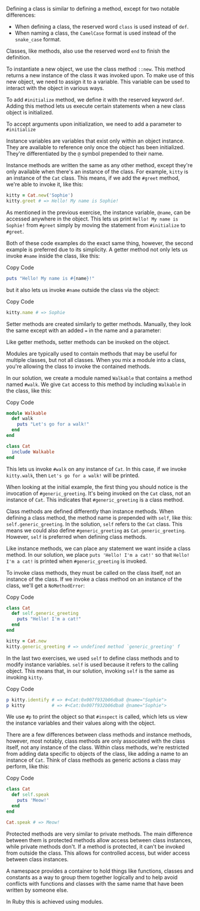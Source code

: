 Defining a class is similar to defining a method, except for two notable differences:

- When defining a class, the reserved word `class` is used instead of `def`.
- When naming a class, the `CamelCase` format is used instead of the `snake_case` format.

Classes, like methods, also use the reserved word `end` to finish the definition.



To instantiate a new object, we use the class method `::new`. This method returns a new instance of the class it was invoked upon. To make use of this new object, we need to assign it to a variable. This variable can be used to interact with the object in various ways.

To add `#initialize` method, we define it with the reserved keyword `def`. Adding this method lets us execute certain statements when a new class object is initialized.

To accept arguments upon initialization, we need to add a parameter to `#initialize`

Instance variables are variables that exist only within an object instance. They are available to reference only once the object has been initialized. They're differentiated by the `@` symbol prepended to their name.



Instance methods are written the same as any other method, except they're only available when there's an instance of the class. For example, `kitty` is an instance of the `Cat` class. This means, if we add the `#greet` method, we're able to invoke it, like this:

```ruby
kitty = Cat.new('Sophie')
kitty.greet # => Hello! My name is Sophie!
```

As mentioned in the previous exercise, the instance variable, `@name`, can be accessed anywhere in the object. This lets us print `Hello! My name is Sophie!` from `#greet` simply by moving the statement from `#initialize` to `#greet`.



Both of these code examples do the exact same thing, however, the second example is preferred due to its simplicity. A getter method not only lets us invoke `#name` inside the class, like this:

Copy Code

```ruby
puts "Hello! My name is #{name}!"
```

but it also lets us invoke `#name` outside the class via the object:

Copy Code

```ruby
kitty.name # => Sophie
```

Setter methods are created similarly to getter methods. Manually, they look the same except with an added `=` in the name and a parameter:

Like getter methods, setter methods can be invoked on the object.

Modules are typically used to contain methods that may be useful for multiple classes, but not all classes. When you mix a module into a class, you're allowing the class to invoke the contained methods.

In our solution, we create a module named `Walkable` that contains a method named `#walk`. We give `Cat` access to this method by including `Walkable` in the class, like this:

Copy Code

```ruby
module Walkable
  def walk
    puts "Let's go for a walk!"
  end
end

class Cat
  include Walkable
end
```

This lets us invoke `#walk` on any instance of `Cat`. In this case, if we invoke `kitty.walk`, then `Let's go for a walk!` will be printed.

When looking at the initial example, the first thing you should notice is the invocation of `#generic_greeting`. It's being invoked on the `Cat` class, not an instance of `Cat`. This indicates that `#generic_greeting` is a class method.

Class methods are defined differently than instance methods. When defining a class method, the method name is prepended with `self`, like this: `self.generic_greeting`. In the solution, `self` refers to the `Cat` class. This means we could also define `#generic_greeting` as `Cat.generic_greeting`. However, `self` is preferred when defining class methods.

Like instance methods, we can place any statement we want inside a class method. In our solution, we place `puts 'Hello! I'm a cat!'` so that `Hello! I'm a cat!` is printed when `#generic_greeting` is invoked.

To invoke class methods, they must be called on the class itself, not an instance of the class. If we invoke a class method on an instance of the class, we'll get a `NoMethodError`:

Copy Code

```ruby
class Cat
  def self.generic_greeting
    puts "Hello! I'm a cat!"
  end
end

kitty = Cat.new
kitty.generic_greeting # => undefined method `generic_greeting' f
```

In the last two exercises, we used `self` to define class methods and to modify instance variables. `self` is used because it refers to the calling object. This means that, in our solution, invoking `self` is the same as invoking `kitty`.

Copy Code

```ruby
p kitty.identify # => #<Cat:0x007f932b06dba8 @name="Sophie">
p kitty          # => #<Cat:0x007f932b06dba8 @name="Sophie">
```

We use `#p` to print the object so that `#inspect` is called, which lets us view the instance variables and their values along with the object.

There are a few differences between class methods and instance methods, however, most notably, class methods are only associated with the class itself, not any instance of the class. Within class methods, we're restricted from adding data specific to objects of the class, like adding a name to an instance of `Cat`. Think of class methods as generic actions a class may perform, like this:

Copy Code

```ruby
class Cat
  def self.speak
    puts 'Meow!'
  end
end

Cat.speak # => Meow!
```

Protected methods are very similar to private methods. The main difference between them is protected methods allow access between class instances, while private methods don't. If a method is protected, it can't be invoked from outside the class. This allows for controlled access, but wider access between class instances.

A namespace provides a container to hold things like functions, classes and constants as a way to group them together logically and to help avoid conflicts with functions and classes with the same name that have been written by someone else.

In Ruby this is achieved using modules.